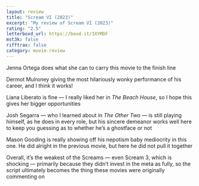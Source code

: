 ```yaml
---
layout: review
title: "Scream VI (2023)"
excerpt: "My review of Scream VI (2023)"
rating: "2.5"
letterboxd_url: https://boxd.it/3XYMDF
mst3k: false
rifftrax: false
category: movie-review
---
```


Jenna Ortega does what she can to carry this movie to the finish line

Dermot Mulroney giving the most hilariously wonky performance of his career, and I think it works!

Liana Liberato is fine — I really liked her in <i>The Beach House</i>, so I hope this gives her bigger opportunities

Josh Segarra — who I learned about in <i>The Other Two — </i>is still playing himself, as he does in every role, but his sincere demeanor works well here to keep you guessing as to whether he’s a ghostface or not

Mason Gooding is really showing off his nepotism baby mediocrity in this one. He did alright in the previous movie, but here he did not pull it together

Overall, it’s the weakest of the Screams — even Scream 3, which is shocking — primarily because they didn’t invest in the meta as fully, so the script ultimately becomes the thing these movies were originally commenting on
